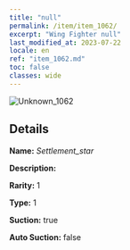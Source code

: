 ```yaml
---
title: "null"
permalink: /item/item_1062/
excerpt: "Wing Fighter null"
last_modified_at: 2023-07-22
locale: en
ref: "item_1062.md"
toc: false
classes: wide
---
```



 ![Unknown_1062](/images/item/Settlement_star_p.png)



## Details

 **Name:** *Settlement_star* 

 **Description:** 

 **Rarity:** 1 

 **Type:** 1 

 **Suction:** true 

 **Auto Suction:** false 


